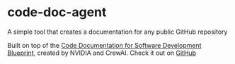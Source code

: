 # code-doc-agent
A simple tool that creates a documentation for any public GitHub repository

Built on top of the [Code Documentation for Software Development Blueprint](https://build.nvidia.com/crewai/code-documentation-for-software-development), created by NVIDIA and CrewAI. Check it out on [GitHub](https://github.com/crewAIInc/nvidia-demo)